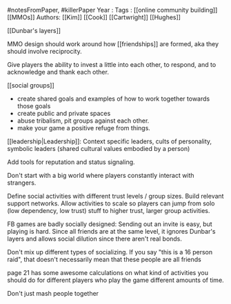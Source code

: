 #notesFromPaper, #killerPaper
Year   :
Tags   : [[online community building]] [[MMOs]]
Authors: [[Kim]] [[Cook]] [[Cartwright]] [[Hughes]]

[[Dunbar's layers]]

MMO design should work around how [[friendships]] are formed, aka they should involve reciprocity.

Give players the ability to invest a little into each other, to respond, and to acknowledge and thank each other.

[[social groups]]

 - create shared goals and examples of how to work together towards those goals
 - create public and private spaces
 - abuse tribalism, pit groups against each other.
 - make your game a positive refuge from things.

[[leadership|Leadership]]: Context specific leaders, cults of personality, symbolic leaders (shared cultural values embodied by a person)

Add tools for reputation and status signaling.

Don't start with a big world where players constantly interact with strangers.

Define social activities with different trust levels / group sizes. Build relevant support networks. Allow activities to scale so players can jump from solo (low dependency, low trust) stuff to higher trust, larger group activities.

FB games are badly socially designed: Sending out an invite is easy, but playing is hard. Since all friends are at the same level, it ignores Dunbar's layers and allows social dilution since there aren't real bonds.

Don't mix up different types of socializing. If you say "this is a 16 person raid", that doesn't necessarily mean that these people are all friends

page 21 has some awesome calculations on what kind of activities you should do for different players who play the game different amounts of time.

Don't just mash people together
